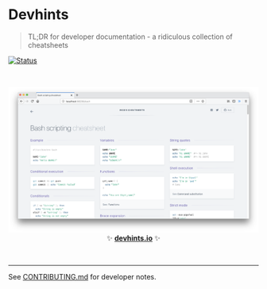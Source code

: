 # Devhints

> TL;DR for developer documentation - a ridiculous collection of cheatsheets

[![Status](https://travis-ci.org/rstacruz/cheatsheets.svg?branch=master)](https://travis-ci.org/rstacruz/cheatsheets "See test builds")

<br>

<p align='center'>
<a href='https://devhints.io/'><img src='docs/_docs/images/screenshot.png' width=600></a>
<br>
✨ <b><a href='https://devhints.io/'>devhints.io</a></b> ✨
</p>

<br>

---

See [CONTRIBUTING.md](CONTRIBUTING.md) for developer notes.
